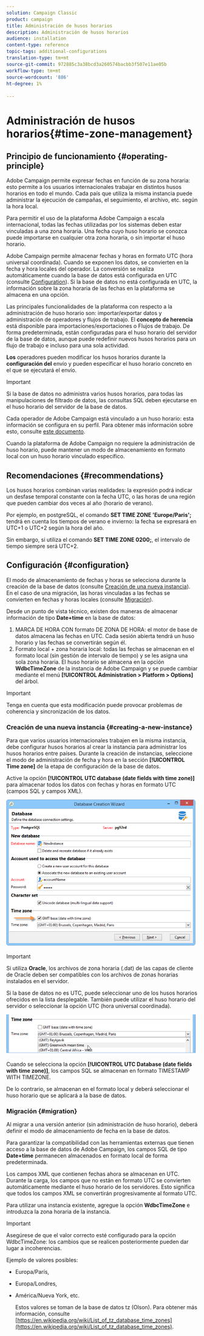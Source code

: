 ```yaml
---
solution: Campaign Classic
product: campaign
title: Administración de husos horarios
description: Administración de husos horarios
audience: installation
content-type: reference
topic-tags: additional-configurations
translation-type: tm+mt
source-git-commit: 972885c3a38bcd3a260574bacbb3f507e11ae05b
workflow-type: tm+mt
source-wordcount: '886'
ht-degree: 1%

---
```



# Administración de husos horarios{#time-zone-management}

## Principio de funcionamiento {#operating-principle}

Adobe Campaign permite expresar fechas en función de su zona horaria: esto permite a los usuarios internacionales trabajar en distintos husos horarios en todo el mundo. Cada país que utiliza la misma instancia puede administrar la ejecución de campañas, el seguimiento, el archivo, etc. según la hora local.

Para permitir el uso de la plataforma Adobe Campaign a escala internacional, todas las fechas utilizadas por los sistemas deben estar vinculadas a una zona horaria. Una fecha cuyo huso horario se conozca puede importarse en cualquier otra zona horaria, o sin importar el huso horario.

Adobe Campaign permite almacenar fechas y horas en formato UTC (hora universal coordinada). Cuando se exponen los datos, se convierten en la fecha y hora locales del operador. La conversión se realiza automáticamente cuando la base de datos está configurada en UTC (consulte [Configuration](#configuration)). Si la base de datos no está configurada en UTC, la información sobre la zona horaria de las fechas en la plataforma se almacena en una opción.

Las principales funcionalidades de la plataforma con respecto a la administración de huso horario son: importar/exportar datos y administración de operadores y flujos de trabajo. El **concepto de herencia** está disponible para importaciones/exportaciones o Flujos de trabajo. De forma predeterminada, están configuradas para el huso horario del servidor de la base de datos, aunque puede redefinir nuevos husos horarios para un flujo de trabajo e incluso para una sola actividad.

**Los** operadores pueden modificar los husos horarios durante la  **configuración del** envío y pueden especificar el huso horario concreto en el que se ejecutará el envío.

>[!IMPORTANT]
>
>Si la base de datos no administra varios husos horarios, para todas las manipulaciones de filtrado de datos, las consultas SQL deben ejecutarse en el huso horario del servidor de la base de datos.

Cada operador de Adobe Campaign está vinculado a un huso horario: esta información se configura en su perfil. Para obtener más información sobre esto, consulte [este documento](../../platform/using/access-management.md).

Cuando la plataforma de Adobe Campaign no requiere la administración de huso horario, puede mantener un modo de almacenamiento en formato local con un huso horario vinculado específico.

## Recomendaciones {#recommendations}

Los husos horarios combinan varias realidades: la expresión podrá indicar un desfase temporal constante con la fecha UTC, o las horas de una región que pueden cambiar dos veces al año (horario de verano).

Por ejemplo, en postgreSQL, el comando **SET TIME ZONE &#39;Europe/Paris&#39;;** tendrá en cuenta los tiempos de verano e invierno: la fecha se expresará en UTC+1 o UTC+2 según la hora del año.

Sin embargo, si utiliza el comando **SET TIME ZONE 0200;**, el intervalo de tiempo siempre será UTC+2.

## Configuración {#configuration}

El modo de almacenamiento de fechas y horas se selecciona durante la creación de la base de datos (consulte [Creación de una nueva instancia](#creating-a-new-instance)). En el caso de una migración, las horas vinculadas a las fechas se convierten en fechas y horas locales (consulte [Migración](#migration)).

Desde un punto de vista técnico, existen dos maneras de almacenar información de tipo **Date+time** en la base de datos:

1. MARCA DE HORA CON formato DE ZONA DE HORA: el motor de base de datos almacena las fechas en UTC. Cada sesión abierta tendrá un huso horario y las fechas se convertirán según él.
1. Formato local + zona horaria local: todas las fechas se almacenan en el formato local (sin gestión de intervalo de tiempo) y se les asigna una sola zona horaria. El huso horario se almacena en la opción **WdbcTimeZone** de la instancia de Adobe Campaign y se puede cambiar mediante el menú **[!UICONTROL Administration > Platform > Options]** del árbol.

>[!IMPORTANT]
>
>Tenga en cuenta que esta modificación puede provocar problemas de coherencia y sincronización de los datos.

### Creación de una nueva instancia {#creating-a-new-instance}

Para que varios usuarios internacionales trabajen en la misma instancia, debe configurar husos horarios al crear la instancia para administrar los husos horarios entre países. Durante la creación de instancias, seleccione el modo de administración de fecha y hora en la sección **[!UICONTROL Time zone]** de la etapa de configuración de la base de datos.

Active la opción **[!UICONTROL UTC database (date fields with time zone)]** para almacenar todos los datos con fechas y horas en formato UTC (campos SQL y campos XML).

![](assets/install_wz_select_utc_option.png)

>[!IMPORTANT]
>
>Si utiliza **Oracle**, los archivos de zona horaria (.dat) de las capas de cliente de Oracle deben ser compatibles con los archivos de zonas horarias instalados en el servidor.

Si la base de datos no es UTC, puede seleccionar uno de los husos horarios ofrecidos en la lista desplegable. También puede utilizar el huso horario del servidor o seleccionar la opción UTC (hora universal coordinada).

![](assets/install_wz_unselect_utc_option.png)

Cuando se selecciona la opción **[!UICONTROL UTC Database (date fields with time zone)]**, los campos SQL se almacenan en formato TIMESTAMP WITH TIMEZONE.

De lo contrario, se almacenan en el formato local y deberá seleccionar el huso horario que se aplicará a la base de datos.

### Migración {#migration}

Al migrar a una versión anterior (sin administración de huso horario), deberá definir el modo de almacenamiento de fecha en la base de datos.

Para garantizar la compatibilidad con las herramientas externas que tienen acceso a la base de datos de Adobe Campaign, los campos SQL de tipo **Date+time** permanecen almacenados en formato local de forma predeterminada.

Los campos XML que contienen fechas ahora se almacenan en UTC. Durante la carga, los campos que no están en formato UTC se convierten automáticamente mediante el huso horario de los servidores. Esto significa que todos los campos XML se convertirán progresivamente al formato UTC.

Para utilizar una instancia existente, agregue la opción **WdbcTimeZone** e introduzca la zona horaria de la instancia.

>[!IMPORTANT]
>
>Asegúrese de que el valor correcto esté configurado para la opción WdbcTimeZone: los cambios que se realicen posteriormente pueden dar lugar a incoherencias.

Ejemplo de valores posibles:

* Europa/París,
* Europa/Londres,
* América/Nueva York, etc.

   Estos valores se toman de la base de datos tz (Olson). Para obtener más información, consulte [https://en.wikipedia.org/wiki/List_of_tz_database_time_zones](https://en.wikipedia.org/wiki/List_of_tz_database_time_zones).


